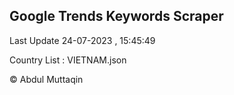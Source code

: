 

## Google Trends Keywords Scraper 
 
Last Update 24-07-2023 , 15:45:49

Country List :
VIETNAM.json



© Abdul Muttaqin 
